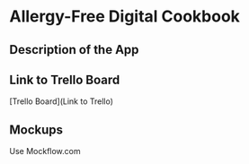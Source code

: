 # Allergy-Free Digital Cookbook

## Description of the App

## Link to Trello Board

[Trello Board](Link to Trello)

## Mockups

Use Mockflow.com

##
